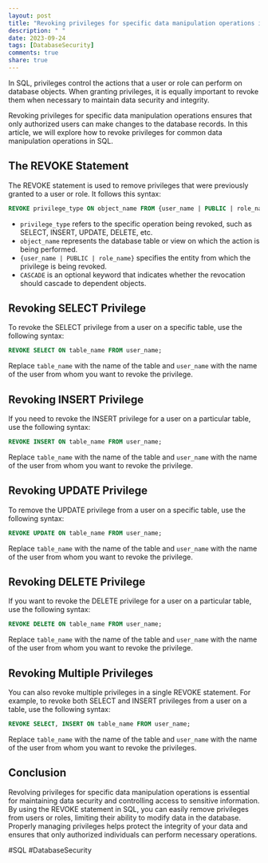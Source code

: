 ```yaml
---
layout: post
title: "Revoking privileges for specific data manipulation operations in SQL"
description: " "
date: 2023-09-24
tags: [DatabaseSecurity]
comments: true
share: true
---
```


In SQL, privileges control the actions that a user or role can perform on database objects. When granting privileges, it is equally important to revoke them when necessary to maintain data security and integrity. 

Revoking privileges for specific data manipulation operations ensures that only authorized users can make changes to the database records. In this article, we will explore how to revoke privileges for common data manipulation operations in SQL.

## The REVOKE Statement

The REVOKE statement is used to remove privileges that were previously granted to a user or role. It follows this syntax:

```sql
REVOKE privilege_type ON object_name FROM {user_name | PUBLIC | role_name} [CASCADE];
```

- `privilege_type` refers to the specific operation being revoked, such as SELECT, INSERT, UPDATE, DELETE, etc.
- `object_name` represents the database table or view on which the action is being performed.
- `{user_name | PUBLIC | role_name}` specifies the entity from which the privilege is being revoked.
- `CASCADE` is an optional keyword that indicates whether the revocation should cascade to dependent objects.

## Revoking SELECT Privilege

To revoke the SELECT privilege from a user on a specific table, use the following syntax:

```sql
REVOKE SELECT ON table_name FROM user_name;
```

Replace `table_name` with the name of the table and `user_name` with the name of the user from whom you want to revoke the privilege. 

## Revoking INSERT Privilege

If you need to revoke the INSERT privilege for a user on a particular table, use the following syntax:

```sql
REVOKE INSERT ON table_name FROM user_name;
```

Replace `table_name` with the name of the table and `user_name` with the name of the user from whom you want to revoke the privilege.

## Revoking UPDATE Privilege

To remove the UPDATE privilege from a user on a specific table, use the following syntax:

```sql
REVOKE UPDATE ON table_name FROM user_name;
```

Replace `table_name` with the name of the table and `user_name` with the name of the user from whom you want to revoke the privilege.

## Revoking DELETE Privilege

If you want to revoke the DELETE privilege for a user on a particular table, use the following syntax:

```sql
REVOKE DELETE ON table_name FROM user_name;
```

Replace `table_name` with the name of the table and `user_name` with the name of the user from whom you want to revoke the privilege.

## Revoking Multiple Privileges

You can also revoke multiple privileges in a single REVOKE statement. For example, to revoke both SELECT and INSERT privileges from a user on a table, use the following syntax:

```sql
REVOKE SELECT, INSERT ON table_name FROM user_name;
```

Replace `table_name` with the name of the table and `user_name` with the name of the user from whom you want to revoke the privileges.

## Conclusion

Revolving privileges for specific data manipulation operations is essential for maintaining data security and controlling access to sensitive information. By using the REVOKE statement in SQL, you can easily remove privileges from users or roles, limiting their ability to modify data in the database. Properly managing privileges helps protect the integrity of your data and ensures that only authorized individuals can perform necessary operations.

#SQL #DatabaseSecurity